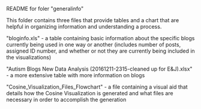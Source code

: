 README for foler "generalinfo"

This folder contains three files that provide tables and a
chart that are helpful in organizing information and
understanding a process.

"bloginfo.xls" - a table containing basic information about the
specific blogs currently being used in one way or another
(includes number of posts, assigned ID number, and whether or
not they are currently being included in the visualizations)

"Autism Blogs New Data Analysis (20161211-2315-cleaned up for
E&J).xlsx" - a more extensive table with more information on
blogs

"Cosine_Visualization_Files_Flowchart" - a file containing
a visual aid that details how the Cosine Visualization is
generated and what files are necessary in order to accomplish
the generation
